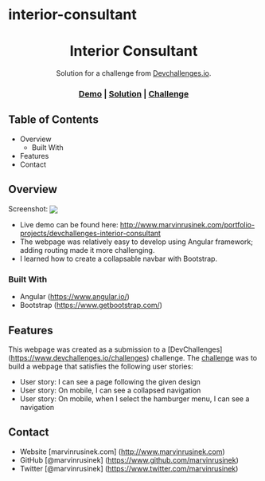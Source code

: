 # interior-consultant

<h1 align="center">Interior Consultant</h1>

<div align="center">
   Solution for a challenge from <a href="http://devchallenges.io" target="_blank">Devchallenges.io</a>.
</div>

<div align="center">
  <h3>
    <a href="http://www.marvinrusinek.com/portfolio-projects/devchallenges-interior-consultant">Demo</a>
    <span> | </span>
    <a href="https://www.github.com/marvinrusinek/devchallenges-interior-consultant">Solution</a>
    <span> | </span>
    <a href="https://devchallenges.io/challenges/Jymh2b2FyebRTUljkNcb">Challenge</a>
  </h3>
</div>

## Table of Contents

- Overview
  - Built With
- Features
- Contact

<!-- OVERVIEW -->

## Overview

Screenshot: 
<img src="http://www.marvinrusinek.com/portfolio-projects/interior-consultant-screenshot.png" align="center">

- Live demo can be found here: http://www.marvinrusinek.com/portfolio-projects/devchallenges-interior-consultant
- The webpage was relatively easy to develop using Angular framework; adding routing made it more challenging.
- I learned how to create a collapsable navbar with Bootstrap.

### Built With
- Angular (https://www.angular.io/)
- Bootstrap (https://www.getbootstrap.com/)

## Features

<!-- List the features of your application or follow the template. Don't share the figma file here :) -->

This webpage was created as a submission to a [DevChallenges] (https://www.devchallenges.io/challenges) challenge. The [challenge](https://www.devchallenges.io/challenges/Jymh2b2FyebRTUljkNcb) was to build a webpage that satisfies the following user stories:

- User story: I can see a page following the given design
- User story: On mobile, I can see a collapsed navigation
- User story: On mobile, when I select the hamburger menu, I can see a navigation

## Contact

- Website [marvinrusinek.com] (http://www.marvinrusinek.com)
- GitHub [@marvinrusinek] (https://www.github.com/marvinrusinek)
- Twitter [@marvinrusinek] (https://www.twitter.com/marvinrusinek)
